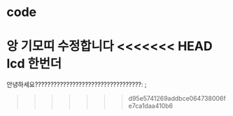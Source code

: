 # code
앙 기모띠
수정합니다
<<<<<<< HEAD
lcd
한번더
=======

안녕하세요??????????????????????????????????:
;
>>>>>>> d95e5741269addbce064738006fe7ca1daa410b6
